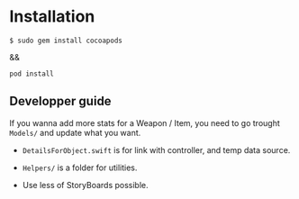 # Installation

`$ sudo gem install cocoapods`

&&

`pod install`

## Developper guide

If you wanna add more stats for a Weapon / Item, you need to go trought `Models/` and update what you want.

- `DetailsForObject.swift` is for link with controller, and temp data source.

- `Helpers/` is a folder for utilities.

- Use less of StoryBoards possible.

